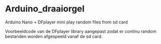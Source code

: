 # Arduino_draaiorgel
Arduino Nano + DFplayer mini play random files from sd card

Voorbeeldcode van de DFplayer library aangepast zodat er continu random bestanden worden afgespeeld vanaf de sd card.
